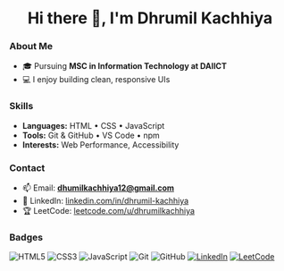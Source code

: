 <h1 align="center">Hi there 👋, I'm Dhrumil Kachhiya</h1>

### About Me
- 🎓 Pursuing **MSC in Information Technology at DAIICT**
- 💻 I enjoy building clean, responsive UIs

### Skills
- **Languages:** HTML • CSS • JavaScript  
- **Tools:** Git & GitHub • VS Code • npm  
- **Interests:** Web Performance, Accessibility

### Contact
- 📫 Email: **dhumilkachhiya12@gmail.com**  
- 🔗 LinkedIn: [linkedin.com/in/dhrumil-kachhiya](https://www.linkedin.com/in/dhrumil-kachhiya-66752934b/)
- 🏆 LeetCode: [leetcode.com/u/dhrumilkachhiya](https://leetcode.com/u/dhumilkachhiya/)  

### Badges
![HTML5](https://img.shields.io/badge/HTML5-E34F26?logo=html5&logoColor=white)
![CSS3](https://img.shields.io/badge/CSS3-1572B6?logo=css3&logoColor=white)
![JavaScript](https://img.shields.io/badge/JavaScript-F7DF1E?logo=javascript&logoColor=black)
![Git](https://img.shields.io/badge/Git-F05032?logo=git&logoColor=white)
![GitHub](https://img.shields.io/badge/GitHub-181717?logo=github&logoColor=white)
[![LinkedIn](https://img.shields.io/badge/LinkedIn-0A66C2?logo=linkedin&logoColor=white)](https://www.linkedin.com/in/dhrumil-kachhiya)
[![LeetCode](https://img.shields.io/badge/LeetCode-FFA116?logo=leetcode&logoColor=white)](https://leetcode.com/u/dhrumilkachhiya/)
